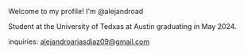 Welcome to my profile! I'm @alejandroad

Student at the University of Tedxas at Austin graduating in May 2024. 

inquiries: alejandroariasdiaz09@gmail.com

<!---
alejandroad/alejandroad is a ✨ special ✨ repository because its `README.md` (this file) appears on your GitHub profile.
You can click the Preview link to take a look at your changes.
--->
